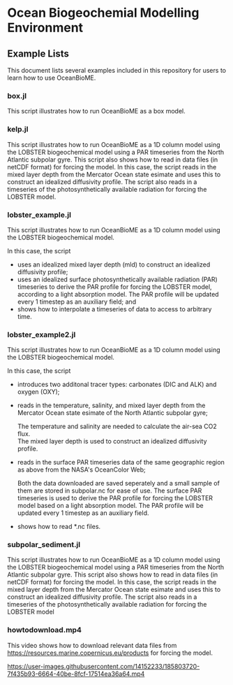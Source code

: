 # Ocean Biogeochemial Modelling Environment

## Example Lists
This document lists several examples included in this repository for users to learn how to use OceanBioME.

### box.jl
This script illustrates how to run OceanBioME as a box model.

### kelp.jl
This script illustrates how to run OceanBioME as a 1D column model using the LOBSTER biogeochemical model using a PAR timeseries from the North Atlantic subpolar gyre. 
This script also shows how to read in data files (in netCDF format) for forcing the model. 
In this case, the script reads in the mixed layer depth from the Mercator Ocean state esimate and uses this to construct an idealized diffusivity profile. 
The script also reads in a timeseries of the photosynthetically available radiation for forcing the LOBSTER model. 

### lobster_example.jl
This script illustrates how to run OceanBioME as a 1D column model using the LOBSTER biogeochemical model. 

In this case, the script 
- uses an idealized mixed layer depth (mld) to construct an idealized diffusivity profile;
- uses an idealized surface photosynthetically available radiation (PAR) timeseries to derive the PAR profile for forcing the LOBSTER model, according to a light absorption model. 
    The PAR profile will be updated every 1 timestep as an auxiliary field; and
- shows how to interpolate a timeseries of data to access to arbitrary time. 

### lobster_example2.jl
This script illustrates how to run OceanBioME as a 1D column model using the LOBSTER biogeochemical model.

In this case, the script 
- introduces two additonal tracer types: carbonates (DIC and ALK) and oxygen (OXY);
- reads in the temperature, salinity, and mixed layer depth from the Mercator Ocean state esimate of the North Atlantic subpolar gyre;

    The temperature and salinity are needed to calculate the air-sea CO2 flux.  
    The mixed layer depth is used to construct an idealized diffusivity profile.
- reads in the surface PAR timeseries data of the same geographic region as above from the NASA's OceanColor Web; 

    Both the data downloaded are saved seperately and a small sample of them are stored in subpolar.nc for ease of use. 
    The surface PAR timeseries is used to derive the PAR profile for forcing the LOBSTER model based on a light absorption model. 
    The PAR profile will be updated every 1 timestep as an auxiliary field. 
- shows how to read *.nc files.

### subpolar_sediment.jl
This script illustrates how to run OceanBioME as a 1D column model using the LOBSTER biogeochemical model using a PAR timeseries from the North Atlantic subpolar gyre. 
This script also shows how to read in data files (in netCDF format) for forcing the model. 
In this case, the script reads in the mixed layer depth from the Mercator Ocean state esimate and uses this to construct an idealized diffusivity profile. 
The script also reads in a timeseries of the photosynthetically available radiation for forcing the LOBSTER model

### howtodownload.mp4
This video shows how to download relevant data files from https://resources.marine.copernicus.eu/products for forcing the model. 
 
https://user-images.githubusercontent.com/14152233/185803720-7f435b93-6664-40be-8fcf-17514ea36a64.mp4






